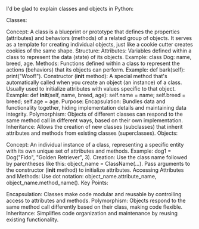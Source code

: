 
I'd be glad to explain classes and objects in Python:

Classes:

Concept: A class is a blueprint or prototype that defines the properties (attributes) and behaviors (methods) of a related group of objects. It serves as a template for creating individual objects, just like a cookie cutter creates cookies of the same shape.
Structure:
Attributes: Variables defined within a class to represent the data (state) of its objects. Example: class Dog: name, breed, age.
Methods: Functions defined within a class to represent the actions (behaviors) that its objects can perform. Example: def bark(self): print("Woof!").
Constructor (__init__ method): A special method that's automatically called when you create an object (an instance) of a class. Usually used to initialize attributes with values specific to that object. Example: def __init__(self, name, breed, age): self.name = name; self.breed = breed; self.age = age.
Purpose:
Encapsulation: Bundles data and functionality together, hiding implementation details and maintaining data integrity.
Polymorphism: Objects of different classes can respond to the same method call in different ways, based on their own implementation.
Inheritance: Allows the creation of new classes (subclasses) that inherit attributes and methods from existing classes (superclasses).
Objects:

Concept: An individual instance of a class, representing a specific entity with its own unique set of attributes and methods. Example: dog1 = Dog("Fido", "Golden Retriever", 3).
Creation: Use the class name followed by parentheses like this: object_name = ClassName(...). Pass arguments to the constructor (__init__ method) to initialize attributes.
Accessing Attributes and Methods: Use dot notation: object_name.attribute_name, object_name.method_name().
Key Points:

Encapsulation: Classes make code modular and reusable by controlling access to attributes and methods.
Polymorphism: Objects respond to the same method call differently based on their class, making code flexible.
Inheritance: Simplifies code organization and maintenance by reusing existing functionality.

